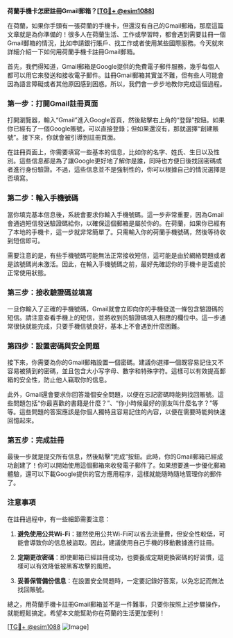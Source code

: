**荷蘭手機卡怎麽註冊Gmail郵箱？[[TG💪+ @esim1088](https://t.me/s/esim1088)]**

在荷蘭，如果你手頭有一張荷蘭的手機卡，但還沒有自己的Gmail郵箱，那麼這篇文章就是為你準備的！很多人在荷蘭生活、工作或學習時，都會遇到需要註冊一個Gmail郵箱的情況，比如申請銀行賬戶、找工作或者使用某些國際服務。今天就來詳細介紹一下如何用荷蘭手機卡註冊Gmail郵箱。

首先，我們得知道，Gmail郵箱是Google提供的免費電子郵件服務，幾乎每個人都可以用它來發送和接收電子郵件。註冊Gmail郵箱其實並不難，但有些人可能會因為語言障礙或者其他原因感到困惑。所以，我們會一步步地教你完成這個過程。

### 第一步：打開Gmail註冊頁面

打開瀏覽器，輸入“Gmail”進入Google首頁，然後點擊右上角的“登錄”按鈕。如果你已經有了一個Google賬號，可以直接登錄；但如果還沒有，那就選擇“創建賬號”。接下來，你就會被引導到註冊頁面。

在註冊頁面上，你需要填寫一些基本的信息，比如你的名字、姓氏、生日以及性別。這些信息都是為了讓Google更好地了解你是誰，同時也方便日後找回密碼或者進行身份驗證。不過，這些信息並不是強制性的，你可以根據自己的情況選擇是否填寫。

### 第二步：輸入手機號碼

當你填完基本信息後，系統會要求你輸入手機號碼。這一步非常重要，因為Gmail會通過短信發送驗證碼給你，以確保這個郵箱是屬於你的。在荷蘭，如果你已經有了本地的手機卡，這一步就非常簡單了。只需輸入你的荷蘭手機號碼，然後等待收到短信即可。

需要注意的是，有些手機號碼可能無法正常接收短信，這可能是由於網絡問題或者是該號碼尚未激活。因此，在輸入手機號碼之前，最好先確認你的手機卡是否處於正常使用狀態。

### 第三步：接收驗證碼並填寫

一旦你輸入了正確的手機號碼，Gmail就會立即向你的手機發送一條包含驗證碼的短信。請注意查看手機上的短信，並將收到的驗證碼填入相應的欄位中。這一步通常很快就能完成，只要手機信號良好，基本上不會遇到什麼困難。

### 第四步：設置密碼與安全問題

接下來，你需要為你的Gmail郵箱設置一個密碼。建議你選擇一個既容易記住又不容易被猜到的密碼，並且包含大小写字母、數字和特殊字符。這樣可以有效提高郵箱的安全性，防止他人竊取你的信息。

此外，Gmail還會要求你回答幾個安全問題，以便在忘記密碼時能夠找回賬號。這些問題包括“你最喜歡的書籍是什麼？”、“你小時候最好的朋友叫什麼名字？”等等。這些問題的答案應該是你個人獨特且容易記住的內容，以便在需要時能夠快速回憶起來。

### 第五步：完成註冊

最後一步就是提交所有信息，然後點擊“完成”按鈕。此時，你的Gmail郵箱已經成功創建了！你可以開始使用這個郵箱來收發電子郵件了。如果想要進一步優化郵箱體驗，還可以下載Google提供的官方應用程序，這樣就能隨時隨地管理你的郵件了。

### 注意事項

在註冊過程中，有一些細節需要注意：

1. **避免使用公共Wi-Fi**：雖然使用公共Wi-Fi可以省去流量費，但安全性較低，可能會導致你的信息被盜取。因此，建議使用自己手機的移動數據進行註冊。
   
2. **定期更改密碼**：即使郵箱已經註冊成功，也要養成定期更換密碼的好習慣，這樣可以有效降低被黑客攻擊的風險。

3. **妥善保管備份信息**：在設置安全問題時，一定要記錄好答案，以免忘記而無法找回賬號。

總之，用荷蘭手機卡註冊Gmail郵箱並不是一件難事，只要你按照上述步驟操作，就能輕鬆搞定。希望本文能幫助你在荷蘭的生活更加便利！

[[TG💪+ @esim1088](https://t.me/s/esim1088) ![Image](https://i.postimg.cc/4NQfJmqS/Snipaste-2025-05-13-00-14-12.png)]